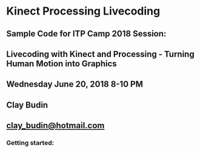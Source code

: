 # Kinect Processing Livecoding

## Sample Code for ITP Camp 2018 Session:  
## Livecoding with Kinect and Processing - Turning Human Motion into Graphics
## Wednesday June 20, 2018 8-10 PM
## Clay Budin
## clay_budin@hotmail.com

### Getting started:



